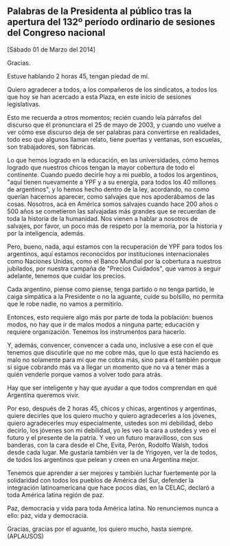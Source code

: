 Palabras de la Presidenta al público tras la apertura del 132º período ordinario de sesiones del Congreso nacional
------------------------------------------------------------------------------------------------------------------

[Sábado 01 de Marzo del 2014]

Gracias.

Estuve hablando 2 horas 45, tengan piedad de mí.

Quiero agradecer a todos, a los compañeros de los sindicatos, a todos
los que hoy se han acercado a esta Plaza, en este inicio de sesiones
legislativas.

Esto me recuerda a otros momentos; recién cuando leía párrafos del
discurso que él pronunciara el 25 de mayo de 2003, y cuando uno vuelve a
ver cómo ese discurso deja de ser palabras para convertirse en
realidades, todo eso que algunos llaman relato, tiene puertas y
ventanas, son escuelas, son trabajadores, son fábricas.

Lo que hemos logrado en la educación, en las universidades, cómo hemos
logrado que nuestros chicos tengan la mayor cobertura de todo el
continente. Cuando puedo decirle hoy a mi pueblo, a todos los
argentinos, "aquí tienen nuevamente a YPF y a su energía, para todos los
40 millones de argentinos", y lo hemos hecho dentro de la ley,
acordando, no como querían hacernos aparecer, como salvajes que nos
apoderábamos de las cosas. Nosotros, acá en América somos salvajes
cuando hace 200 años o 500 años se cometieron las salvajadas más grandes
que se recuerdan de toda la historia de la humanidad. Nos vienen a
hablar a nosotros de salvajes, por favor, un poco más de respeto por la
memoria, por la historia y por la inteligencia, además.

Pero, bueno, nada, aquí estamos con la recuperación de YPF para todos
los argentinos, aquí estamos reconocidos por instituciones
internacionales como Naciones Unidas, como el Banco Mundial por la
cobertura a nuestros jubilados, por nuestra campaña de "Precios
Cuidados", que vamos a seguir adelante, tenemos que cuidar los precios.

Cada argentino, piense como piense, tenga partido o no tenga partido, le
caiga simpática a la Presidente o no la aguante, cuide su bolsillo, no
permita que le robe nadie, no vamos a permitirlo.

Entonces, esto requiere algo más por parte de toda la población: buenos
modos, no hay que ir de malos modos a ninguna parte; educación y
requiere organización. Tenemos los instrumentos para hacerlo.

Y, además, convencer, convencer a cada uno, inclusive a ese con el que
tenemos que discutirle que no me cobre más, que lo que está haciendo es
malo no solamente para mí que me cobra más, sino para él también porque
si sigue cobrando más va a llegar un momento que no va a tener más a
quién venderle porque vamos a volver todo para atrás.

Hay que ser inteligente y hay que ayudar a que todos comprendan en qué
Argentina queremos vivir.

Por eso, después de 2 horas 45, chicos y chicas, argentinos y
argentinas, quiere decirles que los quiero mucho y quiero agradecerles a
los jóvenes, quiero agradecerles muy especialmente, ustedes son mi
debilidad, debo decirlo, los jóvenes son mi debilidad, yo les veo la
cara a ustedes y veo el futuro y el presente de la patria. Y veo un
futuro maravilloso, con sus banderas, con la cara desde el Che, Evita,
Perón, Rodolfo Walsh, todos desde cada lugar. Me gustaría también ver la
de Yrigoyen, ver la de todos, de todos los argentinos que pelean y creen
en una Argentina mejor.

Tenemos que aprender a ser mejores y también luchar fuertemente por la
solidaridad con todos los pueblos de América del Sur, defender la
integración latinoamericana que hace pocos días, en la CELAC, declaró a
toda América latina región de paz.

Paz, democracia y vida para toda América latina. No renunciemos nunca a
ello: paz, vida y democracia.

Gracias, gracias por el aguante, los quiero mucho, hasta siempre.
(APLAUSOS)
